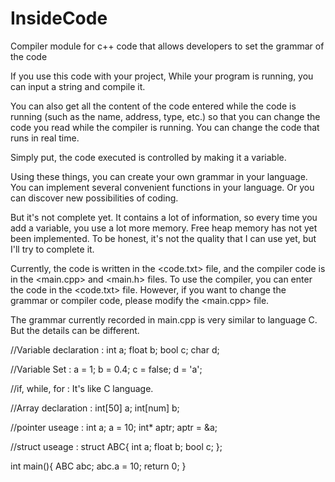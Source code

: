 # InsideCode
Compiler module for c++ code that allows developers to set the grammar of the code

If you use this code with your project,
While your program is running, you can input a string and compile it.

You can also get all the content of the code entered while the code is running
(such as the name, address, type, etc.) 
so that you can change the code you read while the compiler is running. 
You can change the code that runs in real time.

Simply put, the code executed is controlled by making it a variable.

Using these things, you can create your own grammar in your language.
You can implement several convenient functions in your language.
Or you can discover new possibilities of coding.

But it's not complete yet.
It contains a lot of information, so every time you add a variable, you use a lot more memory.
Free heap memory has not yet been implemented.
To be honest, it's not the quality that I can use yet, but I'll try to complete it.

Currently, the code is written in the <code.txt> file, and the compiler code is in the <main.cpp> and <main.h> files.
To use the compiler, you can enter the code in the <code.txt> file.
However, if you want to change the grammar or compiler code, please modify the <main.cpp> file.

The grammar currently recorded in main.cpp is very similar to language C. But the details can be different.

//Variable declaration : 
int a;
float b;
bool c;
char d;

//Variable Set : 
a = 1;
b = 0.4;
c = false;
d = 'a';

//if, while, for : 
It's like C language.

//Array declaration : 
int[50] a;
int[num] b;

//pointer useage : 
int a;
a = 10;
int* aptr;
aptr = &a;

//struct useage : 
struct ABC{
  int a;
  float b;
  bool c;
};

int main(){
  ABC abc;
  abc.a = 10;
  return 0;
}
